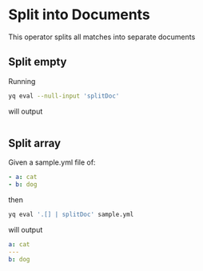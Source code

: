 # Split into Documents

This operator splits all matches into separate documents

## Split empty

Running

```bash
yq eval --null-input 'splitDoc'
```

will output

```yaml
```

## Split array

Given a sample.yml file of:

```yaml
- a: cat
- b: dog
```

then

```bash
yq eval '.[] | splitDoc' sample.yml
```

will output

```yaml
a: cat
---
b: dog
```
